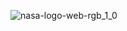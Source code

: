 
![nasa-logo-web-rgb_1_0](https://user-images.githubusercontent.com/74912130/222957509-ae92a3ad-9996-4393-aa63-33d68a403da2.png)
